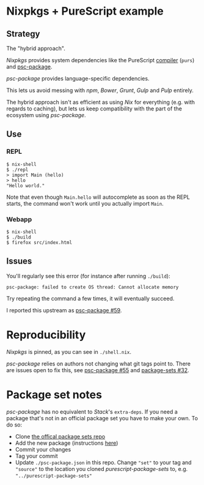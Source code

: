 # Nixpkgs + PureScript example

## Strategy

The "hybrid approach".

_Nixpkgs_ provides system dependencies like the PureScript [compiler](https://github.com/purescript/purescript) (`purs`) and [psc-package](https://github.com/purescript/psc-package).

_psc-package_ provides language-specific dependencies.

This lets us avoid messing with _npm_, _Bower_, _Grunt_, _Gulp_ and _Pulp_ entirely.

The hybrid approach isn't as efficient as using _Nix_ for everything (e.g. with regards to caching), but lets us keep compatibility with the part of the ecosystem using _psc-package_.

## Use

### REPL

```
$ nix-shell
$ ./repl
> import Main (hello)
> hello
"Hello world."
```

Note that even though `Main.hello` will autocomplete as soon as the REPL starts, the command won't work until you actually import `Main`.

### Webapp

```
$ nix-shell
$ ./build
$ firefox src/index.html
```

## Issues

You'll regularly see this error (for instance after running `./build`):

```
psc-package: failed to create OS thread: Cannot allocate memory
```

Try repeating the command a few times, it will eventually succeed.

I reported this upstream as [psc-package #59](https://github.com/purescript/psc-package/issues/59).

# Reproducibility

_Nixpkgs_ is pinned, as you can see in `./shell.nix`.

_psc-package_ relies on authors not changing what git tags point to. There are issues open to fix this, see [psc-package #55](https://github.com/purescript/psc-package/issues/55) and [package-sets #32](https://github.com/purescript/package-sets/issues/32).

# Package set notes

_psc-package_ has no equivalent to _Stack_'s `extra-deps`. If you need a package that's not in an official package set you have to make your own. To do so:

+ Clone [the offical package sets repo](https://github.com/purescript/package-sets)
+ Add the new package (instructions [here](https://github.com/purescript/psc-package#add-a-package-to-the-package-set))
+ Commit your changes
+ Tag your commit
+ Update `./psc-package.json` in this repo. Change `"set"` to your tag and `"source"` to the location you cloned _purescript-package-sets_ to, e.g. `"../purescript-package-sets"`
